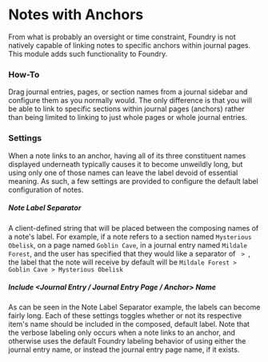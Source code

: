 # Notes with Anchors
From what is probably an oversight or time constraint, Foundry is not natively capable of linking notes to specific anchors within journal pages. This module adds such functionality to Foundry.

### How-To
Drag journal entries, pages, or section names from a journal sidebar and configure them as you normally would. The only difference is that you will be able to link to specific sections within journal pages (anchors) rather than being limited to linking to just whole pages or whole journal entries.

### Settings
When a note links to an anchor, having all of its three constituent names displayed underneath typically causes it to become unweildly long, but using only one of those names can leave the label devoid of essential meaning. As such, a few settings are provided to configure the default label configuration of notes.

##### Note Label Separator
A client-defined string that will be placed between the composing names of a note's label. For example, if a note refers to a section named `Mysterious Obelisk`, on a page named `Goblin Cave`, in a journal entry named `Mildale Forest`, and the user has specified that they would like a separator of ` > `, the label that the note will receive by default will be `Mildale Forest > Goblin Cave > Mysterious Obelisk`

##### Include <Journal Entry / Journal Entry Page / Anchor> Name
As can be seen in the Note Label Separator example, the labels can become fairly long. Each of these settings toggles whether or not its respective item's name should be included in the composed, default label. Note that the verbose labeling only occurs when a note links to an anchor, and otherwise uses the default Foundry labeling behavior of using either the journal entry name, or instead the journal entry page name, if it exists.
